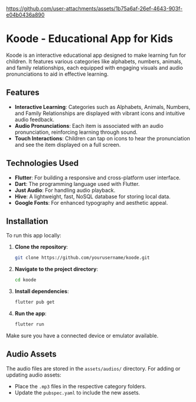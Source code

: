 


https://github.com/user-attachments/assets/1b75a6af-26ef-4643-903f-e04b0436a890



# Koode - Educational App for Kids

Koode is an interactive educational app designed to make learning fun for children. It features various categories like alphabets, numbers, animals, and family relationships, each equipped with engaging visuals and audio pronunciations to aid in effective learning.

## Features

- **Interactive Learning**: Categories such as Alphabets, Animals, Numbers, and Family Relationships are displayed with vibrant icons and intuitive audio feedback.
- **Audio Pronunciations**: Each item is associated with an audio pronunciation, reinforcing learning through sound.
- **Touch Interactions**: Children can tap on icons to hear the pronunciation and see the item displayed on a full screen.
  
## Technologies Used

- **Flutter**: For building a responsive and cross-platform user interface.
- **Dart**: The programming language used with Flutter.
- **Just Audio**: For handling audio playback.
- **Hive**: A lightweight, fast, NoSQL database for storing local data.
- **Google Fonts**: For enhanced typography and aesthetic appeal.

## Installation

To run this app locally:

1. **Clone the repository**:
   ```bash
   git clone https://github.com/yourusername/koode.git
   ```
2. **Navigate to the project directory**:
   ```bash
   cd koode
   ```
3. **Install dependencies**:
   ```bash
   flutter pub get
   ```
4. **Run the app**:
   ```bash
   flutter run
   ```

Make sure you have a connected device or emulator available.

## Audio Assets

The audio files are stored in the `assets/audios/` directory. For adding or updating audio assets:
- Place the `.mp3` files in the respective category folders.
- Update the `pubspec.yaml` to include the new assets.

